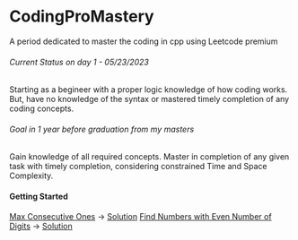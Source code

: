 # CodingProMastery
A period dedicated to master the coding in cpp using Leetcode premium

###### Current Status on day 1 - 05/23/2023
Starting as a begineer with a proper logic knowledge of how coding works. But, have no knowledge of the syntax or mastered timely completion of any coding concepts.
###### Goal in 1 year before graduation from my masters
Gain knowledge of all required concepts. Master in completion of any given task with timely completion, considering constrained Time and Space Complexity. 

#### Getting Started
[Max Consecutive Ones](https://classroom.udacity.com/courses/ud777)  -> [Solution](Arrays/maxConsecutiveOnes.cpp)
[Find Numbers with Even Number of Digits](https://leetcode.com/explore/learn/card/fun-with-arrays/521/introduction/3237/)  -> [Solution](Arrays/FindEvenNumberDigits.cpp)



